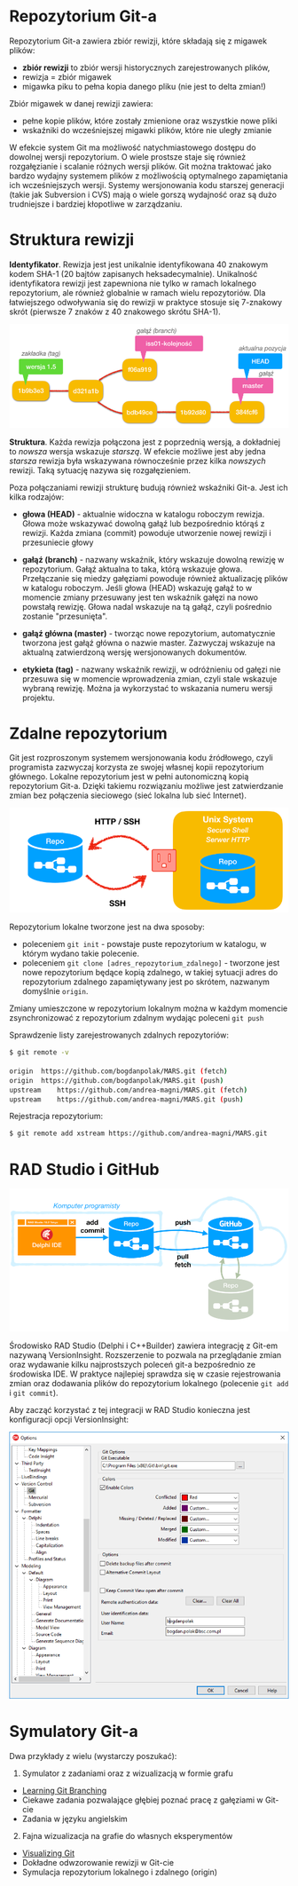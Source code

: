 # Repozytorium Git-a

Repozytorium Git-a zawiera zbiór rewizji, które składają się z migawek plików:
* **zbiór rewizji** to zbiór wersji historycznych zarejestrowanych plików, 
* rewizja = zbiór migawek
* migawka piku to pełna kopia danego pliku (nie jest to delta zmian!)

Zbiór migawek w danej rewizji zawiera:
* pełne kopie plików, które zostały zmienione oraz wszystkie nowe pliki 
* wskaźniki do wcześniejszej migawki plików, które nie uległy zmianie

W efekcie system Git ma możliwość natychmiastowego dostępu do dowolnej wersji repozytorium. O wiele prostsze staje się również rozgałęzianie i scalanie różnych wersji plików. Git można traktować jako bardzo wydajny systemem plików z możliwością optymalnego zapamiętania ich wcześniejszych wersji. Systemy wersjonowania kodu starszej generacji (takie jak Subversion i CVS) mają o wiele gorszą wydajność oraz są dużo trudniejsze i bardziej kłopotliwe w zarządzaniu.

# Struktura rewizji

**Identyfikator**. Rewizja jest jest unikalnie identyfikowana 40 znakowym kodem SHA-1 (20 bajtów zapisanych heksadecymalnie). Unikalność identyfikatora rewizji jest zapewniona nie tylko w ramach lokalnego repozytorium, ale również globalnie w ramach wielu repozytoriów. Dla łatwiejszego odwoływania się do rewizji w praktyce stosuje się 7-znakowy skrót (pierwsze 7 znaków z 40 znakowego skrótu SHA-1).

![Repozytorium Git](./resources/git01-repozytorium.png)

**Struktura**. Każda rewizja połączona jest z poprzednią wersją, a dokładniej to *nowsza* wersja wskazuje *starszą*. W efekcie możliwe jest aby jedna *starsza* rewizja była wskazywana równocześnie przez kilka *nowszych* rewizji. Taką sytuację nazywa się rozgałęzieniem.

Poza połączaniami rewizji strukturę budują również wskaźniki Git-a. Jest ich kilka rodzajów:

* **głowa (HEAD)** - aktualnie widoczna w katalogu roboczym rewizja. Głowa może wskazywać dowolną gałąź lub bezpośrednio którąś z rewizji. Każda zmiana (commit) powoduje utworzenie nowej rewizji i przesuniecie głowy

* **gałąź (branch)** - nazwany wskaźnik, który wskazuje dowolną rewizję w repozytorium. Gałąź aktualna to taka, którą wskazuje głowa. Przełączanie się miedzy gałęziami powoduje również aktualizację plików w katalogu roboczym. Jeśli głowa (HEAD) wskazuję gałąź to w momencie zmiany przesuwany jest ten wskaźnik gałęzi na nowo powstałą rewizję. Głowa nadal wskazuje na tą gałąź, czyli pośrednio zostanie "przesunięta".

* **gałąź główna (master)** - tworząc nowe repozytorium, automatycznie tworzona jest gałąź główna o nazwie master. Zazwyczaj wskazuje na aktualną zatwierdzoną wersję wersjonowanych dokumentów.

* **etykieta (tag)** - nazwany wskaźnik rewizji, w odróżnieniu od gałęzi nie przesuwa się w momencie wprowadzenia zmian, czyli stale wskazuje wybraną rewizję. Można ja wykorzystać to wskazania numeru wersji projektu.


# Zdalne repozytorium

Git jest rozproszonym systemem wersjonowania kodu źródłowego, czyli programista zazwyczaj korzysta ze swojej własnej kopii repozytorium głównego. Lokalne repozytorium jest w pełni autonomiczną kopią repozytorium Git-a. Dzięki takiemu rozwiązaniu możliwe jest zatwierdzanie zmian bez połączenia sieciowego (sieć lokalna lub sieć Internet). 



![Zdalne repozytorium](./resources/git02-zdalne.png)

Repozytorium lokalne tworzone jest na dwa sposoby: 
* poleceniem ```git init``` - powstaje puste repozytorium w katalogu, w którym wydano takie polecenie.
* poleceniem ```git clone [adres_repozytorium_zdalnego]``` - tworzone jest nowe repozytorium będące kopią zdalnego, w takiej sytuacji adres do repozytorium zdalnego zapamiętywany jest po skrótem, nazwanym domyślnie ```origin```.

Zmiany umieszczone w repozytorium lokalnym można w każdym momencie zsynchronizować z repozytorium zdalnym wydając poleceni ```git push```

Sprawdzenie listy zarejestrowanych zdalnych repozytoriów:

```sh
$ git remote -v

origin	https://github.com/bogdanpolak/MARS.git (fetch)
origin	https://github.com/bogdanpolak/MARS.git (push)
upstream	https://github.com/andrea-magni/MARS.git (fetch)
upstream	https://github.com/andrea-magni/MARS.git (push)
```

Rejestracja repozytorium:

```sh
$ git remote add xstream https://github.com/andrea-magni/MARS.git
```

# RAD Studio i GitHub

![Delphi i GitHub](./resources/git03-delphi-git.png)

Środowisko RAD Studio (Delphi i C++Builder) zawiera integrację z Git-em nazywaną VersionInsight. Rozszerzenie to pozwala na przeglądanie zmian oraz wydawanie kilku najprostszych poleceń git-a bezpośrednio ze środowiska IDE. W praktyce najlepiej sprawdza się w czasie rejestrowania zmian oraz dodawania plików do repozytorium lokalnego (polecenie `git add` i `git commit`).

Aby zacząć korzystać z tej integracji w RAD Studio konieczna jest konfiguracji opcji VersionInsight:

![](./resources/opcje-IDE-dla-Gita.png)

# Symulatory Git-a

Dwa przykłady z wielu (wystarczy poszukać):

1. Symulator z zadaniami oraz z wizualizacją w formie grafu
  * [Learning Git Branching](https://learngitbranching.js.org)
  * Ciekawe zadania pozwalające głębiej poznać pracę z gałęziami w Git-cie
  * Zadania w języku angielskim
  
2. Fajna wizualizacja na grafie do własnych eksperymentów
  * [Visualizing Git](http://git-school.github.io/visualizing-git/)
  * Dokładne odwzorowanie rewizji w Git-cie
  * Symulacja repozytorium lokalnego i zdalnego (origin)

